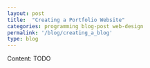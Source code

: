 ```yaml
---
layout: post
title:  "Creating a Portfolio Website"
categories: programming blog-post web-design
permalink: '/blog/creating_a_blog'
type: blog
---
```


Content: TODO